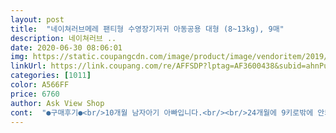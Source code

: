 ```yaml
---
layout: post 
title:  "네이쳐러브메레 팬티형 수영장기저귀 아동공용 대형 (8~13kg), 9매" 
description: 네이쳐러브 ..
date: 2020-06-30 08:06:01 
img: https://static.coupangcdn.com/image/product/image/vendoritem/2019/02/13/3129388630/fcfc1f8c-97eb-4af2-83ff-d587b3e6fd68.jpg 
linkUrl: https://link.coupang.com/re/AFFSDP?lptag=AF3600438&subid=ahnPublicAsk&pageKey=19144392&itemId=76851175&vendorItemId=3129388630&traceid=V0-113-d591a153c30fb53d 
categories: [1011] 
color: A566FF 
price: 6760 
author: Ask View Shop 
cont:  "●구매후기●<br/>10개월 남자아기 아빠입니다.<br/><br/>24개월에 9키로밖에 안되는데 영유아검진 12등이여도<br/>3개씩 지퍼백형식의 튼튼한 비닐에 담겨있고<br/>813키로라고 써있는 L사이즈가 적당히 잘맞네요<br/>●기능<br/>●디자인<br/>●사이즈<br/>●제조일자 및 사용기한<br/>●패키징<br/>가격<br/>가격과 질 모두 만족스러운 상품이였답니다<br/>가운데가 마미포 리프가닉 중형(711키로)<br/>개월수가 있다보니 작은키라도 키가 80은 되거든요<br/>개월수가 있으면 아무래도 키가 어느정도는 있으니까<br/>개월수어린데 체중 많이나가는 통통아가들이 괜찮지않을까 싶어요<br/>구매하기전 후기들도 좀 읽어보신후 알고 구매하세요ㅜㅜ<br/>구입했습니다.<br/><br/>그당시 7키로초중반이던 저희애기들이 딱맞았던 기억이 있거든요<br/>그래서 요게 사이즈는 잘맞지만 배를 폭 덮어주는느낌은 좀 덜해요<br/>기저귀가 따로 지퍼팩에 포장되있는것이 좋았어요<br/>기저귀는 개봉후 3개월안에 써야하는것이 맞다는 얘길들었고<br/>기저귀파우치 없어도 휴대하긴 편해요<br/>길이가 짧다보니 개월수좀 있는데 마른편으로 11키로인 아기보단<br/>길이는 제일짧고 품은 빵빵한 편이에요<br/>꼭 필요한 아이템이라 생각합니다.<br/><br/>너무 밑위길이가 짧으면 불편하지않을까 해서요<br/>다만 다른 팬티기저귀들처럼 엉덩이쪽에 뒷처리테이프가 있다면<br/>당장 급하게 필요하지 않으시다면<br/>대체로 이게 살짝 작게나오는편인거 같긴해요<br/>대형마트에서도 브랜드 제품의 방수 기저귀를<br/>더 좋았을거같은데 그게 좀 아쉽네요ㅠㅠ<br/>뒷면 한가운데 프린트되어있어요<br/>맨 오른쪽이 킨 4단계(712키로)에요<br/>맨 왼쪽이 네이처러브메레 수영장기저귀 L(813키로)<br/>모두 쓴 다음에는 다시 재주문 할 의향이 있어요!!<br/>방수 기저귀를 꼭 차야하는 물놀이 상황에선<br/>방수기저귀<br/>방수기저귀는 물을 흡수하는 기저귀가 아닌<br/>방수기저귀라는 표현보단 수영장기저귀 또는 물놀이기저귀가 더 맞겠네요<br/>밴딩처리가 아주잘 되어있습니다<br/>사용기한도 21년6월11일로 2년정도 여유있어서 괜찮아요<br/>사이즈는 일반 킨도 기저귀를 기준으로 4단계보단<br/>수영장물 죄다흡수하고 기저귀 부풀어오르고 난리나겠쥬?<br/>수영장에서 어떻게 채우고있겠어요... <br/><br/>실제로 얼마나 방수가 되는지는 모르겠으나.<br/>.<br/><br/>아기  촉감놀이를 위해 구매하게 되었어요.<br/><br/>아기 몸무게는 딱 10킬로<br/>아기 몸무게에 따라 사시는것도 좋지만 크기때문에 애메한게 사실이지요<br/>아기가 움직일때도 무리없이 움직일수있을 뿐더라<br/>아기의 대변이나 소변이 나오는것 이물질이 들어가는것을 막기위해 입히는것이지 물을 먹음는건 어느정도 감안하시고 사시는것이 좋을듯해요 물이 아예안들어간다는 생각을 하시고 구매하시면 안됩니다<br/>암튼 우리 아가한테는 딱 맞았습니다.<br/><br/>앞뒤 똑같은 패턴이고 앞에 프론트라고 쓰여있으니<br/>약간 크고 5단계보단 좀 작은 사이즈?<br/>여러분들 제발 모르고사놓고 화내지마시고<br/>요번에도 호캉스 가느라 구입한거고<br/>윗쪽엔 손잡이도 있어서 따로 어디 옮겨담는다거나<br/>응가만을 막아주는 기저귀입니다!!!<br/>이 기저귀가 물을 흡수하는 그런 방수기저귀라면<br/>이번에 온수 풀장이 있는 펜션으로 첫 여행을 가면서<br/>이제품이 몸무게 맥시멈은 13키로로 제일 큰데<br/>입히기 쉽고 아주 조이지 않으면서 막아주는 효과가있어요<br/>자주 사용할것이아니라 소분포장이 좋았어요<br/>작년에 호캉스가면서 같은제품 M을 샀었는데<br/>장점<br/>저희아가들한텐 아직 작진않지만<br/>저희아이는  9.<br/>5kg 남아입니다<br/>저희아이는 9.<br/>5kg남아에 하기스 팬티기저귀 4단계를 사용한답니다<br/>저희애들도 개월수에비하면 엄청 작은편이라<br/>제가볼때 이건 11키로쯤까지가 작다는느낌없이 잘맞을것같은데<br/>제조일자가 18년6월11일로 살짝 오래된 감은 있지만;; (약10개월전)<br/>지금은 9키로 중후반나가는 둥이들인데<br/>지퍼백이 있어 쓴 다음에 잠궈놓을수 있는 편리함이 좋았답니다<br/>집에있는 다른 팬티기저귀와 비교해봤어요<br/>착용했을때 무리없었고 배가 빵빵할때도 잘 맞았어요<br/>쿠팡에서 구입하시는게 가격면이나<br/>쿠팡에서 이제품을 구입했습니다.<br/><br/>크기<br/>팔긴했지만 가격도 비싸고 사이즈도 애매하게 나와서<br/>포장<br/>표기에는 69키로라고 되어있지만<br/>품질면에서 현명하다고 판단됩니다.<br/><br/>하나 아쉬운점이라면 밴딩처리가 아주 잘 되어있었지만 벗길때 조금은 불편함이있었어요 옆라인이 짱짱하게 되있어서 좋았지만 뜯을땐 혼자하기 조금 불편했지만 애초에 촉감놀이는 혼자시도하는것은 비추이기에 옆사람이 벗겨주는데는 무리가없었어요!<br/>한봉지에 3개씩 들은거 3봉.<br/>.<br/> 총 9개가 한세트로 와요<br/>혼동할일은 없을것 같아요<br/>흡수력<br/>" 
---
```

